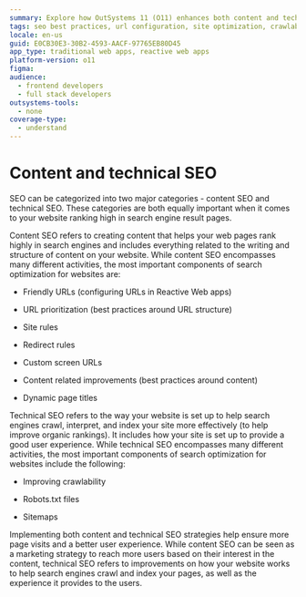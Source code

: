 ```yaml
---
summary: Explore how OutSystems 11 (O11) enhances both content and technical SEO to improve website rankings and user experience.
tags: seo best practices, url configuration, site optimization, crawlability improvement, page ranking
locale: en-us
guid: E0CB30E3-30B2-4593-AACF-97765EB80D45
app_type: traditional web apps, reactive web apps
platform-version: o11
figma:
audience:
  - frontend developers
  - full stack developers
outsystems-tools:
  - none
coverage-type:
  - understand
---
```


# Content and technical SEO

SEO can be categorized into two major categories - content SEO and technical SEO. These categories are both equally important when it comes to your website ranking high in search engine result pages.

Content SEO refers to creating content that helps your web pages rank highly in search engines and includes everything related to the writing and structure of content on your website. While content SEO encompasses many different activities, the most important components of search optimization for websites are:

* Friendly URLs (configuring URLs in Reactive Web apps)

* URL prioritization (best practices around URL structure)

* Site rules

* Redirect rules

* Custom screen URLs

* Content related improvements (best practices around content)

* Dynamic page titles

Technical SEO refers to the way your website is set up to help search engines crawl, interpret, and index your site more effectively (to help improve organic rankings). It includes how your site is set up to provide a good user experience. While technical SEO encompasses many different activities, the most important components of search optimization for websites include the following:

* Improving crawlability

* Robots.txt files

* Sitemaps

Implementing both content and technical SEO strategies help ensure more page visits and a better user experience.  While content SEO can be seen as a marketing strategy to reach more users based on their interest in  the content, technical SEO refers to improvements on how your website works  to help search engines crawl and index your pages, as well as the experience it provides to the users.
